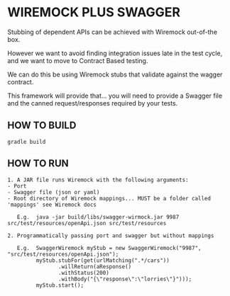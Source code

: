 
# WIREMOCK PLUS SWAGGER

Stubbing of dependent APIs can be achieved with Wiremock out-of-the box.

However we want to avoid finding integration issues late in the test cycle, and we want to move to Contract Based testing.

We can do this be using Wiremock stubs that validate against the wagger contract. 

This framework will provide that... you will need to provide a Swagger file and the canned request/responses required by your tests.

## HOW TO BUILD

```
gradle build
```


## HOW TO RUN


```
1. A JAR file runs Wiremock with the following arguments:
- Port
- Swagger file (json or yaml)
- Root directory of Wiremock mappings... MUST be a folder called 'mappings' see Wiremock docs

   E.g.  java -jar build/libs/swagger-wirmock.jar 9987 src/test/resources/openApi.json src/test/resources

2. Programmatically passing port and swagger but without mappings

   E.g.  SwaggerWiremock myStub = new SwaggerWiremock("9987", "src/test/resources/openApi.json");
         myStub.stubFor(get(urlMatching(".*/cars"))
                .willReturn(aResponse()
                .withStatus(200)
                .withBody("{\"response\":\"lorries\"}")));
         myStub.start();
     
```




